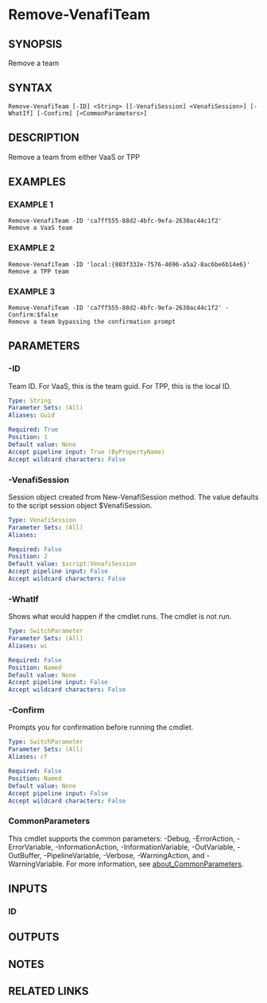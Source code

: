 # Remove-VenafiTeam

## SYNOPSIS
Remove a team

## SYNTAX

```
Remove-VenafiTeam [-ID] <String> [[-VenafiSession] <VenafiSession>] [-WhatIf] [-Confirm] [<CommonParameters>]
```

## DESCRIPTION
Remove a team from either VaaS or TPP

## EXAMPLES

### EXAMPLE 1
```
Remove-VenafiTeam -ID 'ca7ff555-88d2-4bfc-9efa-2630ac44c1f2'
Remove a VaaS team
```

### EXAMPLE 2
```
Remove-VenafiTeam -ID 'local:{803f332e-7576-4696-a5a2-8ac6be6b14e6}'
Remove a TPP team
```

### EXAMPLE 3
```
Remove-VenafiTeam -ID 'ca7ff555-88d2-4bfc-9efa-2630ac44c1f2' -Confirm:$false
Remove a team bypassing the confirmation prompt
```

## PARAMETERS

### -ID
Team ID. 
For VaaS, this is the team guid. 
For TPP, this is the local ID.

```yaml
Type: String
Parameter Sets: (All)
Aliases: Guid

Required: True
Position: 1
Default value: None
Accept pipeline input: True (ByPropertyName)
Accept wildcard characters: False
```

### -VenafiSession
Session object created from New-VenafiSession method. 
The value defaults to the script session object $VenafiSession.

```yaml
Type: VenafiSession
Parameter Sets: (All)
Aliases:

Required: False
Position: 2
Default value: $script:VenafiSession
Accept pipeline input: False
Accept wildcard characters: False
```

### -WhatIf
Shows what would happen if the cmdlet runs.
The cmdlet is not run.

```yaml
Type: SwitchParameter
Parameter Sets: (All)
Aliases: wi

Required: False
Position: Named
Default value: None
Accept pipeline input: False
Accept wildcard characters: False
```

### -Confirm
Prompts you for confirmation before running the cmdlet.

```yaml
Type: SwitchParameter
Parameter Sets: (All)
Aliases: cf

Required: False
Position: Named
Default value: None
Accept pipeline input: False
Accept wildcard characters: False
```

### CommonParameters
This cmdlet supports the common parameters: -Debug, -ErrorAction, -ErrorVariable, -InformationAction, -InformationVariable, -OutVariable, -OutBuffer, -PipelineVariable, -Verbose, -WarningAction, and -WarningVariable. For more information, see [about_CommonParameters](http://go.microsoft.com/fwlink/?LinkID=113216).

## INPUTS

### ID
## OUTPUTS

## NOTES

## RELATED LINKS

